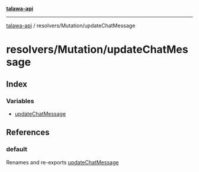 [**talawa-api**](../../../README.md)

***

[talawa-api](../../../modules.md) / resolvers/Mutation/updateChatMessage

# resolvers/Mutation/updateChatMessage

## Index

### Variables

- [updateChatMessage](variables/updateChatMessage.md)

## References

### default

Renames and re-exports [updateChatMessage](variables/updateChatMessage.md)
